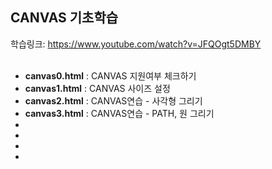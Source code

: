 ## CANVAS 기초학습
학습링크: https://www.youtube.com/watch?v=JFQOgt5DMBY <br><br>

<ul>
  <li> <b>canvas0.html</b> : CANVAS 지원여부 체크하기</li>
  <li> <b>canvas1.html</b> : CANVAS 사이즈 설정 </li>
  <li><b>canvas2.html</b> : CANVAS연습 - 사각형 그리기 </li>
  <li><b>canvas3.html</b> : CANVAS연습 - PATH, 원 그리기 </li>
  <li></li>
  <li></li>
  <li></li>
  <li></li>
</ul>

